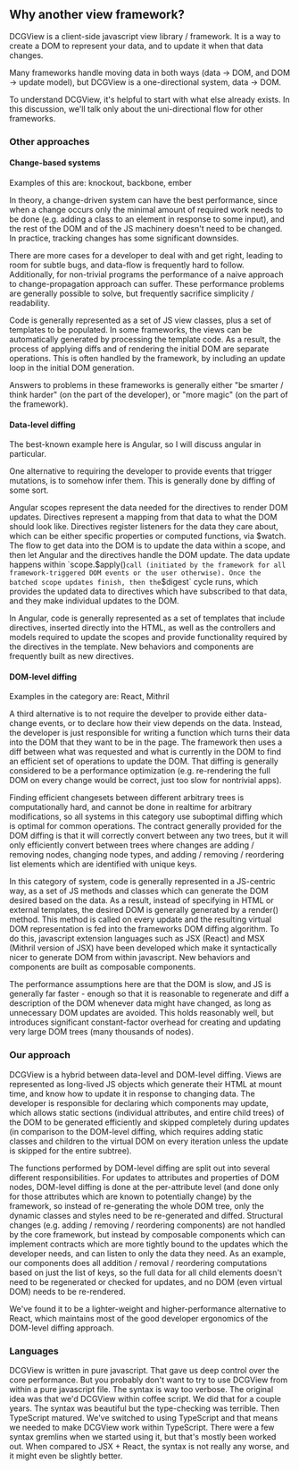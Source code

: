 ## Why another view framework?

DCGView is a client-side javascript view library / framework.
It is a way to create a DOM to represent your data, and to update it when that data changes.

Many frameworks handle moving data in both ways (data -> DOM, and DOM -> update model), but DCGView is a one-directional system, data -> DOM.

To understand DCGView, it's helpful to start with what else already exists. In this discussion, we'll talk only about the uni-directional flow for other frameworks.

### Other approaches

#### Change-based systems

Examples of this are: knockout, backbone, ember

In theory, a change-driven system can have the best performance, since when a change occurs only the minimal amount of required work needs to be done (e.g. adding a class to an
element in response to some input), and the rest of the DOM and of the JS machinery doesn't need to be changed. In practice, tracking changes has some significant downsides.

There are more cases for a developer to deal with and get right, leading to room for subtle bugs, and data-flow is frequently hard to follow. Additionally, for non-trivial programs the performance of a naive approach to change-propagation approach can suffer. These performance problems are generally possible to solve, but frequently sacrifice simplicity / readability.

Code is generally represented as a set of JS view classes, plus a set of templates to be populated. In some frameworks, the views can be automatically generated by processing the template code.
As a result, the process of applying diffs and of rendering the initial DOM are separate operations. This is often handled by the framework, by including an update loop in the initial DOM generation.

Answers to problems in these frameworks is generally either "be smarter / think harder" (on the part of the developer), or "more magic" (on the part of the framework).

#### Data-level diffing

The best-known example here is Angular, so I will discuss angular in particular.

One alternative to requiring the developer to provide events that trigger mutations, is to somehow infer them. This is generally done by diffing of some sort.

Angular scopes represent the data needed for the directives to render DOM updates. Directives represent a mapping from that data to what the DOM should look like. Directives register listeners for the data they care about, which can be either specific properties or computed functions, via $watch.  The flow to get data into the DOM is to update the data within a scope, and then let Angular and the directives handle the DOM update.  The data update happens within `scope.$apply()`call (initiated by the framework for all framework-triggered DOM events or the user otherwise). Once the batched scope updates finish, then the`$digest` cycle runs, which provides the updated data to directives which have subscribed to that data, and they make individual updates to the DOM.

In Angular, code is generally represented as a set of templates that include directives, inserted directly into the HTML, as well as the controllers and models required to update the scopes and provide functionality required by the directives in the template. New behaviors and components are frequently built as new directives.

#### DOM-level diffing

Examples in the category are: React, Mithril

A third alternative is to not require the develper to provide either data-change events, or to declare how their view depends on the data. Instead, the developer is just responsible for writing a function which turns their data into the DOM that they want to be in the page. The framework then uses a diff between what was requested and what is currently in the DOM to find an efficient set of operations to update the DOM. That diffing is generally considered to be a performance optimization (e.g. re-rendering the full DOM on every change would be correct, just too slow for nontrivial apps).

Finding efficient changesets between different arbitrary trees is computationally hard, and cannot be done in realtime for arbitrary modifications, so all systems in this category use suboptimal diffing which is optimal for common operations. The contract generally provided for the DOM diffing is that it will correctly convert between any two trees, but it will only efficiently convert between trees where changes are adding / removing nodes, changing node types, and adding / removing / reordering list elements which are identified with unique keys.

In this category of system, code is generally represented in a JS-centric way, as a set of JS methods and classes which can generate the DOM desired based on the data. As a result, instead of specifying in HTML or external templates, the desired DOM is generally generated by a render() method. This method is called on every update and the resulting virtual DOM representation is fed into the frameworks DOM diffing algorithm. To do this, javascript extension languages such as JSX (React) and MSX (Mithril version of JSX) have been developed which make it syntactically nicer to generate DOM from within javascript. New behaviors and components are built as composable components.

The performance assumptions here are that the DOM is slow, and JS is generally far faster - enough so that it is reasonable to regenerate and diff a description of the DOM whenever data might have changed, as long as unnecessary DOM updates are avoided. This holds reasonably well, but introduces significant constant-factor overhead for creating and updating very large DOM trees (many thousands of nodes).

### Our approach

DCGView is a hybrid between data-level and DOM-level diffing. Views are represented as long-lived JS objects which generate their HTML at mount time, and know how to update it in response to changing data. The developer is responsible for declaring which components may update, which allows static sections (individual attributes, and entire child trees) of the DOM to be generated efficiently and skipped completely during updates (in comparison to the DOM-level diffing, which requires adding static classes and children to the virtual DOM on every iteration unless the update is skipped for the entire subtree).

The functions performed by DOM-level diffing are split out into several different responsibilities. For updates to attributes and properties of DOM nodes, DOM-level diffing is done at the per-attribute level (and done only for those attributes which are known to potentially change) by the framework, so instead of re-generating the whole DOM tree, only the dynamic classes and styles need to be re-generated and diffed. Structural changes (e.g. adding / removing / reordering components) are not handled by the core framework, but instead by composable components which can implement contracts which are more tightly bound to the updates which the developer needs, and can listen to only the data they need. As an example, our <For/> components does all addition / removal / reordering computations based on just the list of keys, so the full data for all child elements doesn't need to be regenerated or checked for updates, and no DOM (even virtual DOM) needs to be re-rendered.

We've found it to be a lighter-weight and higher-performance alternative to React, which maintains most of the good developer ergonomics of the DOM-level diffing approach.

### Languages

DCGView is written in pure javascript. That gave us deep control over the core performance. But you probably don't want to try to use DCGView from within a pure javascript file. The syntax is way too verbose. The original idea was that we'd DCGView within coffee script. We did that for a couple years. The syntax was beautiful but the type-checking was terrible. Then TypeScript matured. We've switched to using TypeScript and that means we needed to make DCGView work within TypeScript. There were a few syntax gremlins when we started using it, but that's mostly been worked out. When compared to JSX + React, the syntax is not really any worse, and it might even be slightly better.
